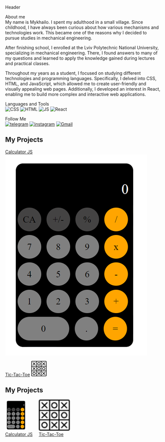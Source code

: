 Header

About me\
My name is Mykhailo. I spent my adulthood in a small village. Since childhood, I have always been curious about how various mechanisms and technologies work. This became one of the reasons why I decided to pursue studies in mechanical engineering.

After finishing school, I enrolled at the Lviv Polytechnic National University, specializing in mechanical engineering. There, I found answers to many of my questions and learned to apply the knowledge gained during lectures and practical classes.

Throughout my years as a student, I focused on studying different technologies and programming languages. Specifically, I delved into CSS, HTML, and JavaScript, which allowed me to create user-friendly and visually appealing web pages. Additionally, I developed an interest in React, enabling me to build more complex and interactive web applications.

Languages and Tools\
![CSS](https://img.shields.io/badge/Css-black?style=for-the-badge&logo=CSs3)
![HTML](https://img.shields.io/badge/HTML-black?style=for-the-badge&logo=HTML5)
![JS](https://img.shields.io/badge/JavaScript-black?style=for-the-badge&logo=JavaScript)
![React](https://img.shields.io/badge/React-black?style=for-the-badge&logo=React)

Follow Me\
[![telegram](https://img.shields.io/badge/Telegram-black?style=for-the-badge&logo=Telegram)](https://t.me/MykhailoLoniak)
[![instagram](https://img.shields.io/badge/Instagram-black?style=for-the-badge&logo=Instagram)](https://instagram.com/lonyakmisha?igshid=MzNlNGNkZWQ4Mg==)
[![Gmail](https://img.shields.io/badge/Gmail-black?style=for-the-badge&logo=Gmail)](http://loniakmykhail@gmail.co)

## My Projects

[Calculator JS](https://mykhailoloniak.github.io/project/)
![Calculator JS](https://github.com/MykhailoLoniak/MykhailoLoniak/blob/main/calc.png)

[Tic-Tac-Toe](https://mykhailoloniak.github.io/xo/)
![Tic-Tac-Toe](https://github.com/MykhailoLoniak/xo/blob/main/ico.png)

## My Projects

<div style="display: flex; justify-content: flex-start; gap: 20px;">
    <div>
        <a href="https://mykhailoloniak.github.io/project/" target="_blank" rel="noopener">
            <img src="https://github.com/MykhailoLoniak/MykhailoLoniak/blob/main/calc.png" alt="Calculator JS" height="100"><br>
            Calculator JS
        </a>
    </div>
    <div>
        <a href="https://mykhailoloniak.github.io/xo/" target="_blank" rel="noopener">
            <img src="https://github.com/MykhailoLoniak/xo/blob/main/ico.png" alt="Tic-Tac-Toe" height="100"><br>
            Tic-Tac-Toe
        </a>
    </div>
</div>
